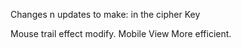 Changes n updates to make: in the cipher Key

Mouse trail effect modify.
Mobile View More efficient.


